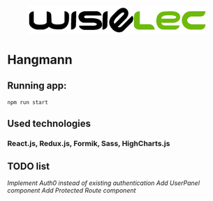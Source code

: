 <p align=center>
  <img src="./public/img/logo.png">
</p>

# Hangmann

## Running app:
```
npm run start
```

## Used technologies

### React.js, Redux.js, Formik, Sass, HighCharts.js


## TODO list

*Implement Auth0 instead of existing authentication*
*Add UserPanel component*
*Add Protected Route component*
